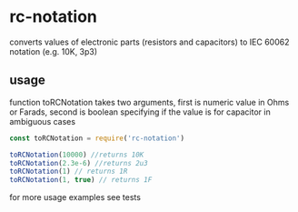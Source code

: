 # rc-notation
converts values of electronic parts (resistors and capacitors) to IEC 60062 notation (e.g. 10K, 3p3)

## usage

function toRCNotation takes two arguments, first is numeric value in Ohms or Farads, second is boolean specifying if the value is for capacitor in ambiguous cases 

```javascript
const toRCNotation = require('rc-notation')

toRCNotation(10000) //returns 10K
toRCNotation(2.3e-6) //returns 2u3
toRCNotation(1) // returns 1R
toRCNotation(1, true) // returns 1F
```
for more usage examples see tests